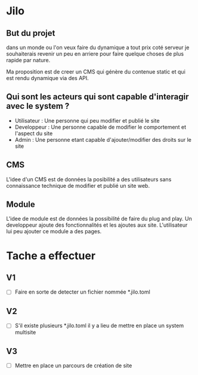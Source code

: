 # Jilo

## But du projet

dans un monde ou l'on veux faire du dynamique a tout prix coté serveur je souhaiterais revenir un peu en arriere pour faire quelque choses de plus rapide par nature.

Ma proposition est de creer un CMS qui génère du contenue static et qui est rendu dynamique via des API.

## Qui sont les acteurs qui sont capable d'interagir avec le system ?

- Utilisateur : Une personne qui peu modifier et publié le site
- Developpeur : Une personne capable de modifier le comportement et l'aspect du site
- Admin : Une personne etant capable d'ajouter/modifier des droits sur le site

## CMS

L'idee d'un CMS est de données la posibilité a des utilisateurs sans connaissance technique de modifier et publié un site web.

## Module

L'idee de module est de données la possibilité de faire du plug and play.
Un developpeur ajoute des fonctionnalités et les ajoutes aux site.
L'utilisateur lui peu ajouter ce module a des pages.

# Tache a effectuer

## V1

- [ ] Faire en sorte de detecter un fichier nommée \*.jilo.toml

## V2

- [ ] S'il existe plusieurs \*.jilo.toml il y a lieu de mettre en place un system multisite

## V3

- [ ] Mettre en place un parcours de création de site
